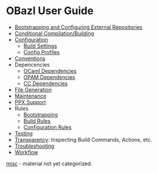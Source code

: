 OBazl User Guide
================

-   [Bootstrapping and Configuring External Repositories](bootstrap.md)
-   [Conditional Compilation/Building]()
-   [Configuration](configuration.md)
    -   [Build Settings](configuration.md#build_settings)
    -   [Config Profiles](configuration.md#profiles)
-   [Conventions](conventions.md)
-   Depencencies
    -   [OCaml Dependencies](dependencies_ocaml.md)
    -   [OPAM Dependencies](dependencies_opam.md)
    -   [CC Dependencies](dependencies_cc.md)
-   [File Generation](filegen.md)
-   [Maintenance](maintenance.md)
-   [PPX Support](ppx.md)
-   Rules
    -   [Bootstrapping](bootstrap.md#rules)
    -   [Build Rules](build_rules.md)
    -   [Configuration Rules](configurable_defaults.md)
-   [Testing](testing.md)
-   [Transparency](transparency.md): Inspecting Build Commands, Actions,
    etc.
-   [Troubleshooting](troubleshooting.md)
-   [Workflow](workflow.md)

[misc](misc.md) - material not yet categorized.
